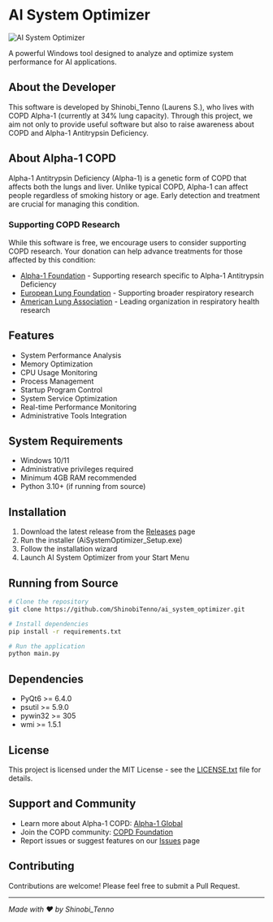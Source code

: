 # AI System Optimizer

![AI System Optimizer](app_icon.ico)

A powerful Windows tool designed to analyze and optimize system performance for AI applications.

## About the Developer

This software is developed by Shinobi_Tenno (Laurens S.), who lives with COPD Alpha-1 (currently at 34% lung capacity). Through this project, we aim not only to provide useful software but also to raise awareness about COPD and Alpha-1 Antitrypsin Deficiency.

## About Alpha-1 COPD

Alpha-1 Antitrypsin Deficiency (Alpha-1) is a genetic form of COPD that affects both the lungs and liver. Unlike typical COPD, Alpha-1 can affect people regardless of smoking history or age. Early detection and treatment are crucial for managing this condition.

### Supporting COPD Research

While this software is free, we encourage users to consider supporting COPD research. Your donation can help advance treatments for those affected by this condition:

- [Alpha-1 Foundation](https://www.alpha1.org/get-involved/donate/) - Supporting research specific to Alpha-1 Antitrypsin Deficiency
- [European Lung Foundation](https://europeanlung.org/en/get-involved/donate/) - Supporting broader respiratory research
- [American Lung Association](https://www.lung.org/get-involved/ways-to-give) - Leading organization in respiratory health research

## Features

- System Performance Analysis
- Memory Optimization
- CPU Usage Monitoring
- Process Management
- Startup Program Control
- System Service Optimization
- Real-time Performance Monitoring
- Administrative Tools Integration

## System Requirements

- Windows 10/11
- Administrative privileges required
- Minimum 4GB RAM recommended
- Python 3.10+ (if running from source)

## Installation

1. Download the latest release from the [Releases](https://github.com/ShinobiTenno/ai_system_optimizer/releases) page
2. Run the installer (AiSystemOptimizer_Setup.exe)
3. Follow the installation wizard
4. Launch AI System Optimizer from your Start Menu

## Running from Source

```bash
# Clone the repository
git clone https://github.com/ShinobiTenno/ai_system_optimizer.git

# Install dependencies
pip install -r requirements.txt

# Run the application
python main.py
```

## Dependencies

- PyQt6 >= 6.4.0
- psutil >= 5.9.0
- pywin32 >= 305
- wmi >= 1.5.1

## License

This project is licensed under the MIT License - see the [LICENSE.txt](LICENSE.txt) file for details.

## Support and Community

- Learn more about Alpha-1 COPD: [Alpha-1 Global](https://alpha-1global.org/)
- Join the COPD community: [COPD Foundation](https://www.copdfoundation.org/)
- Report issues or suggest features on our [Issues](https://github.com/ShinobiTenno/ai_system_optimizer/issues) page

## Contributing

Contributions are welcome! Please feel free to submit a Pull Request.

---

*Made with ❤️ by Shinobi_Tenno*
